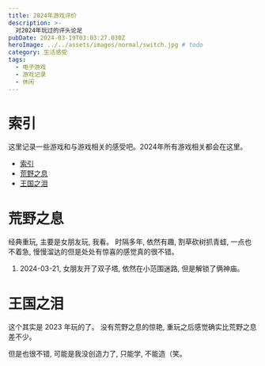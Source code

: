 ```yaml
---
title: 2024年游戏评价
description: >-
  对2024年玩过的评头论足
pubDate: 2024-03-19T03:03:27.030Z
heroImage: ../../assets/images/normal/switch.jpg # todo
category: 生活感受
tags:
  - 电子游戏
  - 游戏记录
  - 休闲
---
```


# 索引

这里记录一些游戏和与游戏相关的感受吧。2024年所有游戏相关都会在这里。

- [索引](#索引)
- [荒野之息](#荒野之息)
- [王国之泪](#王国之泪)

# 荒野之息

经典重玩, 主要是女朋友玩, 我看。
时隔多年, 依然有趣, 割草砍树抓青蛙, 一点也不着急, 慢慢溜达的但是处处有惊喜的感觉真的很不错。

1. 2024-03-21, 女朋友开了双子塔, 依然在小范围迷路, 但是解锁了俩神庙。

# 王国之泪

这个其实是 2023 年玩的了。 没有荒野之息的惊艳, 重玩之后感觉确实比荒野之息差不少。

但是也很不错, 可能是我没创造力了, 只能学, 不能造（笑。
